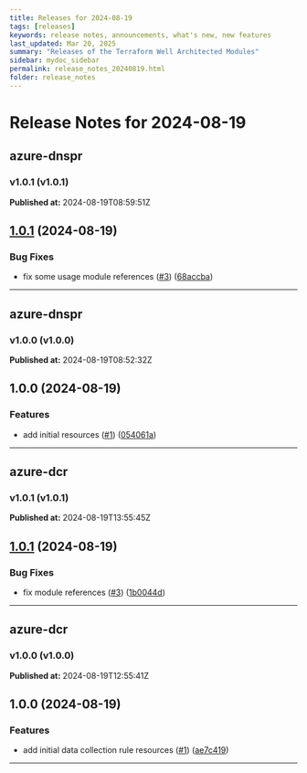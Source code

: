 ```yaml
---
title: Releases for 2024-08-19
tags: [releases]
keywords: release notes, announcements, what's new, new features
last_updated: Mar 20, 2025
summary: "Releases of the Terraform Well Architected Modules"
sidebar: mydoc_sidebar
permalink: release_notes_20240819.html
folder: release_notes
---
```


# Release Notes for 2024-08-19

## azure-dnspr
### v1.0.1 (v1.0.1)
**Published at:** 2024-08-19T08:59:51Z

## [1.0.1](https://github.com/CloudNationHQ/terraform-azure-dnspr/compare/v1.0.0...v1.0.1) (2024-08-19)


### Bug Fixes

* fix some usage module references ([#3](https://github.com/CloudNationHQ/terraform-azure-dnspr/issues/3)) ([68accba](https://github.com/CloudNationHQ/terraform-azure-dnspr/commit/68accba585ff9e2dba65bcc1be069e32318dc9f2))

---

## azure-dnspr
### v1.0.0 (v1.0.0)
**Published at:** 2024-08-19T08:52:32Z

## 1.0.0 (2024-08-19)


### Features

* add initial resources ([#1](https://github.com/CloudNationHQ/terraform-azure-dnspr/issues/1)) ([054061a](https://github.com/CloudNationHQ/terraform-azure-dnspr/commit/054061a57eb0b873f2b3d9c6957a804cc1a3aa44))

---

## azure-dcr
### v1.0.1 (v1.0.1)
**Published at:** 2024-08-19T13:55:45Z

## [1.0.1](https://github.com/CloudNationHQ/terraform-azure-dcr/compare/v1.0.0...v1.0.1) (2024-08-19)


### Bug Fixes

* fix module references ([#3](https://github.com/CloudNationHQ/terraform-azure-dcr/issues/3)) ([1b0044d](https://github.com/CloudNationHQ/terraform-azure-dcr/commit/1b0044d441952edd513ffb507b2772799fe937a2))

---

## azure-dcr
### v1.0.0 (v1.0.0)
**Published at:** 2024-08-19T12:55:41Z

## 1.0.0 (2024-08-19)


### Features

* add initial data collection rule resources ([#1](https://github.com/CloudNationHQ/terraform-azure-dcr/issues/1)) ([ae7c419](https://github.com/CloudNationHQ/terraform-azure-dcr/commit/ae7c419376a1cc643e64560a261bc4602328d2d1))

---

